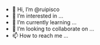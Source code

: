 - 👋 Hi, I’m @ruipisco
- 👀 I’m interested in ...
- 🌱 I’m currently learning ...
- 💞️ I’m looking to collaborate on ...
- 📫 How to reach me ...

<!---
ruipisco/ruipisco is a ✨ special ✨ repository because its `README.md` (this file) appears on your GitHub profile.
You can click the Preview link to take a look at your changes.
--->
